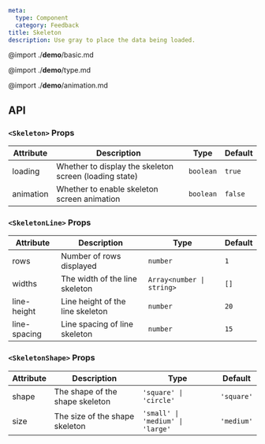 ```yaml
meta:
  type: Component
  category: Feedback
title: Skeleton
description: Use gray to place the data being loaded.
```

@import ./**demo**/basic.md

@import ./**demo**/type.md

@import ./**demo**/animation.md

## API

### `<Skeleton>` Props

|Attribute|Description|Type|Default|
|---|---|---|---|
|loading|Whether to display the skeleton screen (loading state)|`boolean`|`true`|
|animation|Whether to enable skeleton screen animation|`boolean`|`false`|

### `<SkeletonLine>` Props

|Attribute|Description|Type|Default|
|---|---|---|---|
|rows|Number of rows displayed|`number`|`1`|
|widths|The width of the line skeleton|`Array<number \| string>`|`[]`|
|line-height|Line height of the line skeleton|`number`|`20`|
|line-spacing|Line spacing of line skeleton|`number`|`15`|

### `<SkeletonShape>` Props

|Attribute|Description|Type|Default|
|---|---|---|---|
|shape|The shape of the shape skeleton|`'square' \| 'circle'`|`'square'`|
|size|The size of the shape skeleton|`'small' \| 'medium' \| 'large'`|`'medium'`|